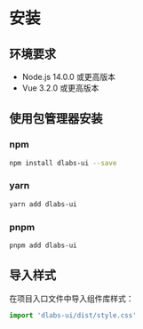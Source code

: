 # 安装

## 环境要求
- Node.js 14.0.0 或更高版本
- Vue 3.2.0 或更高版本

## 使用包管理器安装

### npm
```bash
npm install dlabs-ui --save
```

### yarn
```bash
yarn add dlabs-ui
```

### pnpm
```bash
pnpm add dlabs-ui
```

## 导入样式
在项目入口文件中导入组件库样式：
```javascript
import 'dlabs-ui/dist/style.css'
```